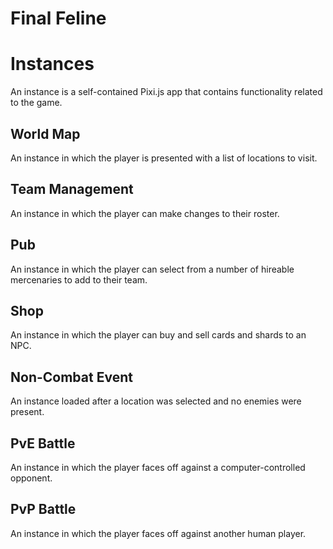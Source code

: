 # Final Feline

# Instances

An instance is a self-contained Pixi.js app that contains functionality related to the game.

## World Map

An instance in which the player is presented with a list of locations to visit.

## Team Management

An instance in which the player can make changes to their roster.

## Pub

An instance in which the player can select from a number of hireable mercenaries to add to their team.

## Shop

An instance in which the player can buy and sell cards and shards to an NPC.

## Non-Combat Event

An instance loaded after a location was selected and no enemies were present.

## PvE Battle

An instance in which the player faces off against a computer-controlled opponent.

## PvP Battle

An instance in which the player faces off against another human player.
